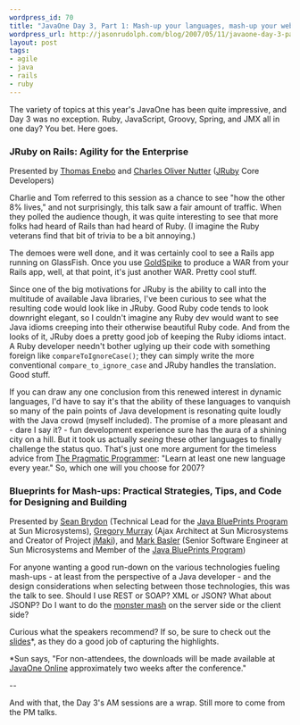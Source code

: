 ```yaml
---
wordpress_id: 70
title: "JavaOne Day 3, Part 1: Mash-up your languages, mash-up your web apps"
wordpress_url: http://jasonrudolph.com/blog/2007/05/11/javaone-day-3-part-1-mash-up-your-languages-mash-up-your-web-apps/
layout: post
tags:
- agile
- java
- rails
- ruby
---
```

The variety of topics at this year's JavaOne has been quite impressive, and Day 3 was no exception.  Ruby, JavaScript, Groovy, Spring, and JMX all in one day?  You bet.  Here goes.  

### JRuby on Rails: Agility for the Enterprise
Presented by [Thomas Enebo](http://www.bloglines.com/blog/ThomasEEnebo) and [Charles Oliver Nutter](http://headius.blogspot.com) ([JRuby](http://jruby.codehaus.org/) Core Developers)

Charlie and Tom referred to this session as a chance to see "how the other 8% lives," and not surprisingly, this talk saw a fair amount of traffic.  When they polled the audience though, it was quite interesting to see that more folks had heard of Rails than had heard of Ruby.  (I imagine the Ruby veterans find that bit of trivia to be a bit annoying.)


<!--more-->

The demoes were well done, and it was certainly cool to see a Rails app running on GlassFish.  Once you use [GoldSpike](http://www.headius.com/jrubywiki/index.php/Rails_Integration) to produce a WAR from your Rails app, well, at that point, it's just another WAR.  Pretty cool stuff.

Since one of the big motivations for JRuby is the ability to call into the multitude of available Java libraries, I've been curious to see what the resulting code would look like in JRuby.  Good Ruby code tends to look downright elegant, so I couldn't imagine any Ruby dev would want to see Java idioms creeping into their otherwise beautiful Ruby code.  And from the looks of it, JRuby does a pretty good job of keeping the Ruby idioms intact.  A Ruby developer needn't bother uglying up their code with something foreign like `compareToIgnoreCase()`; they can simply write the more conventional `compare_to_ignore_case` and JRuby handles the translation.  Good stuff.

If you can draw any one conclusion from this renewed interest in dynamic languages, I'd have to say it's that the ability of these languages to vanquish so many of the pain points of Java development is resonating quite loudly with the Java crowd (myself included).  The promise of a more pleasant and - dare I say it? - fun development experience sure has the aura of a shining city on a hill.  But it took us actually *seeing* these other languages to finally challenge the status quo.  That's just one more argument for the timeless advice from [The Pragmatic Programmer](http://www.pragmaticprogrammer.com/loty/):  "Learn at least one new language every year."  So, which one will you choose for 2007?

### Blueprints for Mash-ups: Practical Strategies, Tips, and Code for Designing and Building
Presented by [Sean Brydon](http://weblogs.java.net/blog/sean_brydon/) (Technical Lead for the [Java BluePrints Program](http://java.sun.com/blueprints) at Sun Microsystems), [Gregory Murray](http://weblogs.java.net/blog/gmurray71/) (Ajax Architect at Sun Microsystems and Creator of Project [jMaki](https://ajax.dev.java.net/)), and [Mark Basler](http://blogs.sun.com/basler/) (Senior Software Engineer at Sun Microsystems and Member of the [Java BluePrints Program](http://java.sun.com/blueprints))

For anyone wanting a good run-down on the various technologies fueling mash-ups - at least from the perspective of a Java developer - and the design considerations when selecting between those technologies, this was the talk to see.  Should I use REST or SOAP?  XML or JSON?  What about JSONP?  Do I want to do the [monster mash](http://en.wikipedia.org/wiki/Monster_Mash) on the server side or the client side?  

Curious what the speakers recommend? If so, be sure to check out the [slides](http://developers.sun.com/learning/javaoneonline/j1sessn.jsp?sessn=TS-6676&yr=2007&track=8)*, as they do a good job of capturing the highlights.  

*Sun says, "For non-attendees, the downloads will be made available at [JavaOne Online](http://developers.sun.com/learning/javaoneonline/) approximately two weeks after the conference."

--

And with that, the Day 3's AM sessions are a wrap.  Still more to come from the PM talks.
